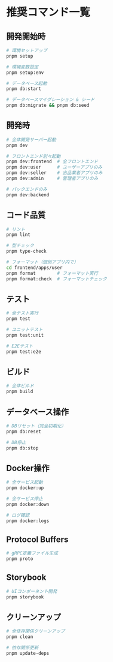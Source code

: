 # 推奨コマンド一覧

## 開発開始時
```bash
# 環境セットアップ
pnpm setup

# 環境変数設定
pnpm setup:env

# データベース起動
pnpm db:start

# データベースマイグレーション & シード
pnpm db:migrate && pnpm db:seed
```

## 開発時
```bash
# 全体開発サーバー起動
pnpm dev

# フロントエンド別々起動
pnpm dev:frontend  # 全フロントエンド
pnpm dev:user      # ユーザーアプリのみ
pnpm dev:seller    # 出品業者アプリのみ
pnpm dev:admin     # 管理者アプリのみ

# バックエンドのみ
pnpm dev:backend
```

## コード品質
```bash
# リント
pnpm lint

# 型チェック
pnpm type-check

# フォーマット（個別アプリ内で）
cd frontend/apps/user
pnpm format        # フォーマット実行
pnpm format:check  # フォーマットチェック
```

## テスト
```bash
# 全テスト実行
pnpm test

# ユニットテスト
pnpm test:unit

# E2Eテスト
pnpm test:e2e
```

## ビルド
```bash
# 全体ビルド
pnpm build
```

## データベース操作
```bash
# DBリセット（完全初期化）
pnpm db:reset

# DB停止
pnpm db:stop
```

## Docker操作
```bash
# 全サービス起動
pnpm docker:up

# 全サービス停止
pnpm docker:down

# ログ確認
pnpm docker:logs
```

## Protocol Buffers
```bash
# gRPC定義ファイル生成
pnpm proto
```

## Storybook
```bash
# UIコンポーネント開発
pnpm storybook
```

## クリーンアップ
```bash
# 全依存関係クリーンアップ
pnpm clean

# 依存関係更新
pnpm update-deps
```